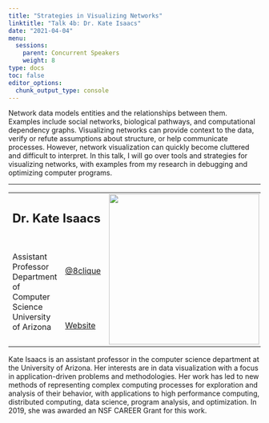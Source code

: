 ```yaml
---
title: "Strategies in Visualizing Networks"
linktitle: "Talk 4b: Dr. Kate Isaacs"
date: "2021-04-04"
menu:
  sessions:
    parent: Concurrent Speakers
    weight: 8
type: docs
toc: false
editor_options:
  chunk_output_type: console
---
```

Network data models entities and the relationships between them. Examples include social networks, biological pathways, and computational dependency graphs. Visualizing networks can provide context to the data, verify or refute assumptions about structure, or help communicate processes. However, network visualization can quickly become cluttered and difficult to interpret. In this talk, I will go over tools and strategies for visualizing networks, with examples from my research in debugging and optimizing computer programs.


<hr style="width: 100%; text-align: center; margin-left: 0;" />


<TABLE class="bio-table">
<TR>
<TD COLSPAN="2"><h2>Dr. Kate Isaacs</h2></TD>
<TD ROWSPAN="4"><img style="float: left;" src="/img/kate-isaacs.png" width="300" /></TD>
</TR>
<TR>
<TD ROWSPAN="3">Assistant Professor<br>
Department of Computer Science<br>
University of Arizona</TD>

<TD><i class="fab fa-twitter"></i> <a href="https://twitter.com/8clique" target="_blank" rel="noopener">@8clique</a>
</TD>
</TR>
<TR>
<TD><i class="fa fa-link"></i> <a href="http://hdc.cs.arizona.edu/people/kisaacs/" target="_blank" rel="noopener">Website</a>
</TD>
</TR>
</TABLE>

Kate Isaacs is an assistant professor in the computer science department at the University of Arizona. Her interests are in data visualization with a focus in application-driven problems and methodologies. Her work has led to new methods of representing complex computing processes for exploration and analysis of their behavior, with applications to high performance computing, distributed computing, data science, program analysis, and optimization. In 2019, she was awarded an NSF CAREER Grant for this work.